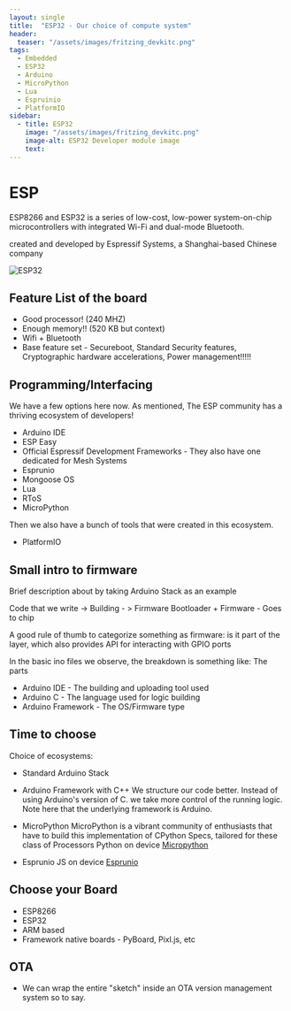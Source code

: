 ```yaml
---
layout: single
title:  "ESP32 - Our choice of compute system"
header:
  teaser: "/assets/images/fritzing_devkitc.png"
tags:
  - Embedded
  - ESP32
  - Arduino
  - MicroPython
  - Lua
  - Espruinio
  - PlatformIO
sidebar:
  - title: ESP32
    image: "/assets/images/fritzing_devkitc.png"
    image-alt: ESP32 Developer module image
    text: 
---
```

# ESP
ESP8266 and ESP32 is a series of low-cost, low-power system-on-chip microcontrollers with integrated Wi-Fi and dual-mode Bluetooth.

created and developed by Espressif Systems, a Shanghai-based Chinese company


![ESP32](https://www.espressif.com/sites/default/files/modules/esp32-wroom-32-01-s.png)


## Feature List of the board
* Good processor!
(240 MHZ)
* Enough memory!!
(520 KB but context)
* Wifi + Bluetooth
* Base feature set - Secureboot, Standard Security features, Cryptographic hardware accelerations, Power management!!!!!


## Programming/Interfacing

We have a few options here now. As mentioned, The ESP community has a thriving ecosystem of developers!
* Arduino IDE
* ESP Easy
* Official Espressif Development Frameworks - They also have one dedicated for Mesh Systems
* Esprunio
* Mongoose OS
* Lua
* RToS
* MicroPython

Then we also have a bunch of tools that were created in this ecosystem.
* PlatformIO


## Small intro to firmware
Brief description about by taking Arduino Stack as an example

Code that we write -> Building - > Firmware
Bootloader + Firmware - Goes to chip

A good rule of thumb to categorize something as firmware: is it part of the layer, which also provides API for interacting with GPIO ports

In the basic ino files we observe, the breakdown is something like:
The parts
* Arduino IDE - The building and uploading tool used 
* Arduino C - The language used for logic building
* Arduino Framework - The OS/Firmware type

## Time to choose 
Choice of ecosystems:
* Standard Arduino Stack

* Arduino Framework with C++
We structure our code better. Instead of using Arduino's version of C. we take more control of the running logic.
Note here that the underlying framework is Arduino. 

* MicroPython
MicroPython is a vibrant community of enthusiasts that have to build this implementation of CPython Specs, tailored for these class of Processors
Python on device
[Micropython](https://karx.github.io/Micropython)

* Esprunio
JS on device
[Esprunio](https://karx.github.io/Esprunio)


## Choose your Board
* ESP8266
* ESP32
* ARM based
* Framework native boards - PyBoard, Pixl.js, etc


## OTA
* We can wrap the entire "sketch" inside an OTA version management system so to say.